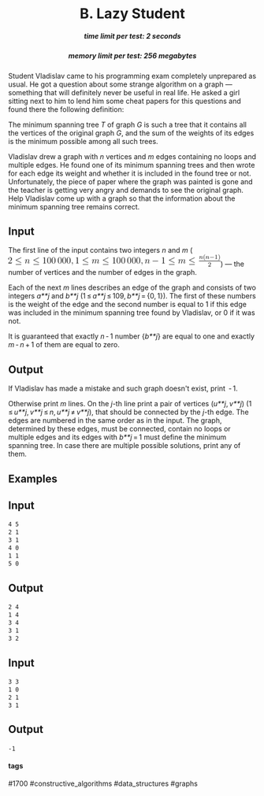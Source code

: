 <h1 style='text-align: center;'> B. Lazy Student</h1>

<h5 style='text-align: center;'>time limit per test: 2 seconds</h5>
<h5 style='text-align: center;'>memory limit per test: 256 megabytes</h5>

Student Vladislav came to his programming exam completely unprepared as usual. He got a question about some strange algorithm on a graph — something that will definitely never be useful in real life. He asked a girl sitting next to him to lend him some cheat papers for this questions and found there the following definition:

The minimum spanning tree *T* of graph *G* is such a tree that it contains all the vertices of the original graph *G*, and the sum of the weights of its edges is the minimum possible among all such trees.

Vladislav drew a graph with *n* vertices and *m* edges containing no loops and multiple edges. He found one of its minimum spanning trees and then wrote for each edge its weight and whether it is included in the found tree or not. Unfortunately, the piece of paper where the graph was painted is gone and the teacher is getting very angry and demands to see the original graph. Help Vladislav come up with a graph so that the information about the minimum spanning tree remains correct.

## Input

The first line of the input contains two integers *n* and *m* (![](images/ff8ab63d2234d30c36551ae9737f0ccd16b68b4c.png)) — the number of vertices and the number of edges in the graph.

Each of the next *m* lines describes an edge of the graph and consists of two integers *a**j* and *b**j* (1 ≤ *a**j* ≤ 109, *b**j* = {0, 1}). The first of these numbers is the weight of the edge and the second number is equal to 1 if this edge was included in the minimum spanning tree found by Vladislav, or 0 if it was not.

It is guaranteed that exactly *n* - 1 number {*b**j*} are equal to one and exactly *m* - *n* + 1 of them are equal to zero.

## Output

If Vladislav has made a mistake and such graph doesn't exist, print  - 1.

Otherwise print *m* lines. On the *j*-th line print a pair of vertices (*u**j*, *v**j*) (1 ≤ *u**j*, *v**j* ≤ *n*, *u**j* ≠ *v**j*), that should be connected by the *j*-th edge. The edges are numbered in the same order as in the input. The graph, determined by these edges, must be connected, contain no loops or multiple edges and its edges with *b**j* = 1 must define the minimum spanning tree. In case there are multiple possible solutions, print any of them.

## Examples

## Input


```
4 5  
2 1  
3 1  
4 0  
1 1  
5 0  

```
## Output


```
2 4  
1 4  
3 4  
3 1  
3 2  

```
## Input


```
3 3  
1 0  
2 1  
3 1  

```
## Output


```
-1  

```


#### tags 

#1700 #constructive_algorithms #data_structures #graphs 